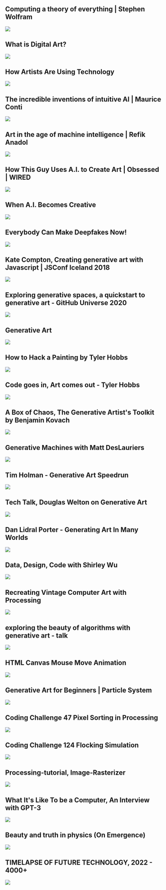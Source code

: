 Computing a theory of everything | Stephen Wolfram
--------------------------------------------------

[![](/image/yid-60P7717-XOQ.jpg)](https://www.youtube.com/watch?v=60P7717-XOQ)

What is Digital Art?
--------------------

[![](/image/yid-2RWop0Gln24.jpg)](https://www.youtube.com/watch?v=2RWop0Gln24)

How Artists Are Using Technology
--------------------------------

[![](/image/yid-Nxh-5EXXGaM.jpg)](https://www.youtube.com/watch?v=Nxh-5EXXGaM)

The incredible inventions of intuitive AI | Maurice Conti
---------------------------------------------------------

[![](/image/yid-aR5N2Jl8k14.jpg)](https://www.youtube.com/watch?v=aR5N2Jl8k14)

Art in the age of machine intelligence | Refik Anadol
-----------------------------------------------------

[![](/image/yid-UxQDG6WQT5s.jpg)](https://www.youtube.com/watch?v=UxQDG6WQT5s)

How This Guy Uses A.I. to Create Art | Obsessed | WIRED
-------------------------------------------------------

[![](/image/yid-I-EIVlHvHRM.jpg)](https://www.youtube.com/watch?v=I-EIVlHvHRM)

When A.I. Becomes Creative
--------------------------

[![](/image/yid-KZ7BnJb30Cc.jpg)](https://www.youtube.com/watch?v=KZ7BnJb30Cc)

Everybody Can Make Deepfakes Now!
---------------------------------

[![](/image/yid-mUfJOQKdtAk.jpg)](https://www.youtube.com/watch?v=mUfJOQKdtAk)

Kate Compton, Creating generative art with Javascript | JSConf Iceland 2018
---------------------------------------------------------------------------

[![](/image/yid-tJ49bTJ6fbs.jpg)](https://www.youtube.com/watch?v=tJ49bTJ6fbs)

Exploring generative spaces, a quickstart to generative art - GitHub Universe 2020
----------------------------------------------------------------------------------

[![](/image/yid-meqHPIOzk-U.jpg)](https://www.youtube.com/watch?v=meqHPIOzk-U)

Generative Art
--------------

[![](/image/yid-qtPi0JvmWbs.jpg)](https://www.youtube.com/watch?v=qtPi0JvmWbs)

How to Hack a Painting by Tyler Hobbs
-------------------------------------

[![](/image/yid-5R9eywArFTE.jpg)](https://www.youtube.com/watch?v=5R9eywArFTE)

Code goes in, Art comes out - Tyler Hobbs
-----------------------------------------

[![](/image/yid-LBpqoj2nOQo.jpg)](https://www.youtube.com/watch?v=LBpqoj2nOQo)

A Box of Chaos, The Generative Artist's Toolkit by Benjamin Kovach
------------------------------------------------------------------

[![](/image/yid-kZNTozzsNqk.jpg)](https://www.youtube.com/watch?v=kZNTozzsNqk)

Generative Machines with Matt DesLauriers
-----------------------------------------

[![](/image/yid-8Uo6zFwSO78.jpg)](https://www.youtube.com/watch?v=8Uo6zFwSO78)

Tim Holman - Generative Art Speedrun
------------------------------------

[![](/image/yid-4Se0_w0ISYk.jpg)](https://www.youtube.com/watch?v=4Se0_w0ISYk)

Tech Talk, Douglas Welton on Generative Art
-------------------------------------------

[![](/image/yid-0qhiCgTUixU.jpg)](https://www.youtube.com/watch?v=0qhiCgTUixU)

Dan Lidral Porter - Generating Art In Many Worlds
-------------------------------------------------

[![](/image/yid-vLlbEZt-3j0.jpg)](https://www.youtube.com/watch?v=vLlbEZt-3j0)

Data, Design, Code with Shirley Wu
----------------------------------

[![](/image/yid-M88-GpXGqhM.jpg)](https://www.youtube.com/watch?v=M88-GpXGqhM)

Recreating Vintage Computer Art with Processing
-----------------------------------------------

[![](/image/yid-LaarVR1AOvs.jpg)](https://www.youtube.com/watch?v=LaarVR1AOvs)

exploring the beauty of algorithms with generative art - talk
-------------------------------------------------------------

[![](/image/yid-Y1bPsh1mFUI.jpg)](https://www.youtube.com/watch?v=Y1bPsh1mFUI)

HTML Canvas Mouse Move Animation
--------------------------------

[![](/image/yid-EMJ9T7zStYY.jpg)](https://www.youtube.com/watch?v=EMJ9T7zStYY)

Generative Art for Beginners | Particle System
----------------------------------------------

[![](/image/yid-vDnsnsozSBo.jpg)](https://www.youtube.com/watch?v=vDnsnsozSBo)

Coding Challenge 47 Pixel Sorting in Processing
-----------------------------------------------

[![](/image/yid-JUDYkxU6J0o.jpg)](https://www.youtube.com/watch?v=JUDYkxU6J0o)

Coding Challenge 124 Flocking Simulation
----------------------------------------

[![](/image/yid-mhjuuHl6qHM.jpg)](https://www.youtube.com/watch?v=mhjuuHl6qHM)

Processing-tutorial, Image-Rasterizer
-------------------------------------

[![](/image/yid-XO8u0Y75FRk.jpg)](https://www.youtube.com/watch?v=XO8u0Y75FRk)

What It's Like To be a Computer, An Interview with GPT-3
--------------------------------------------------------

[![](/image/yid-PqbB07n_uQ4.jpg)](https://www.youtube.com/watch?v=PqbB07n_uQ4)

Beauty and truth in physics (On Emergence)
------------------------------------------

[![](/image/yid-UuRxRGR3VpM.jpg)](https://www.youtube.com/watch?v=UuRxRGR3VpM)

TIMELAPSE OF FUTURE TECHNOLOGY, 2022 - 4000+
--------------------------------------------

[![](/image/yid-wD6hyGXRcgk.jpg)](https://www.youtube.com/watch?v=wD6hyGXRcgk)
